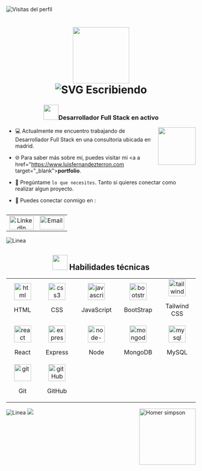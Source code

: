<p align="left"> <img src="https://komarev.com/ghpvc/?username=luisterron&label=Visitas%20del%20perfil&color=0e75b6&style=flat" alt="Visitas del perfil" /> </p>

<h1 align="center">
  <img src="https://media1.giphy.com/media/v1.Y2lkPTc5MGI3NjExYzU0Ym0ycnFsMHRlYjR2bzVibjc1NWp4eTAxejVpMGo5dGN2anU3OSZlcD12MV9pbnRlcm5hbF9naWZfYnlfaWQmY3Q9cw/JkTxlcDhzfOGvowRws/giphy.gif" height="150" width="150" align="center"/><br>
  <img src="https://readme-typing-svg.demolab.com?font=Fira+Code&pause=1000&color=0E75B6&center=true&vCenter=true&width=435&lines=Hola!+Soy+Luis+Fernandez" alt="SVG Escribiendo" />
</h1>

<h3 align="center"><img src="https://media0.giphy.com/media/v1.Y2lkPTc5MGI3NjExNmQ2OXJyOHBjZGR5Ymhvbmx1cTN0dWZpN2YzYzVlOGpkdWo5dXE3MSZlcD12MV9pbnRlcm5hbF9naWZfYnlfaWQmY3Q9cw/cLGu3Icy4OImKOJpai/giphy.gif" width="40"/>Desarrollador Full Stack en activo</h3>
<img src="https://media1.giphy.com/media/v1.Y2lkPTc5MGI3NjExajRycTBydTJoYmpkcWhoeXltZjdwbjV4NHA5aG45aTdqMDhxOWZneCZlcD12MV9pbnRlcm5hbF9naWZfYnlfaWQmY3Q9cw/GHxMv45jLDLRLcaBUG/giphy.gif" width="100" align="right">

-  💻 Actualmente me encuentro trabajando de Desarrollador Full Stack en una consultoría ubicada en madrid.

-  🌐 Para saber más sobre mí, puedes visitar mi <a a href="https://www.luisfernandezterron.com target="_blank">**portfolio**.</a>

-  💭 Pregúntame `lo que necesites`. Tanto si quieres conectar como realizar algun proyecto.

- 🔗 Puedes conectar conmigo en : <br>

<!--Social Media-->   
<table width="120" align="left">
  <tr>
    <td align="center" width="60">
      <a href="https://www.linkedin.com/in/luis-fernandez-terron/">
        <img src="https://img.icons8.com/?size=100&id=60ZV_wYC0BM2&format=png&color=000000" alt="LinkedIn" height="36" width="65">
      </a>
    </td>
    <td align="center" width="60">
      <a href="mailto:contacto@luisfernandezterron.com">
        <img src="https://img.icons8.com/?size=100&id=qbiAUnUMOnLp&format=png&color=000000" alt="Email" height="36" width="65">
      </a>
    </td>
  </tr>
</table>

<img src="https://github.com/user-attachments/assets/a65e5364-f87e-44ac-82da-e4fffea7219a" alt="Linea">

<!---Skills--->
## <div align="center"><img src="https://media4.giphy.com/media/v1.Y2lkPTc5MGI3NjExaHh2NHpkM2kydGZtNHpneGl4dm02bjgycGJzZWlrcTN5cTQwaHAyNSZlcD12MV9pbnRlcm5hbF9naWZfYnlfaWQmY3Q9cw/zOx4kKZLsfuqShoh2t/giphy.gif" width = 40px height = 40px> Habilidades técnicas </div>

<table width="100" align="center">
  <tr>
    <td align='center' width="150">
      <img src="https://img.icons8.com/color/100/html-5--v1.png" alt="html" width="45" height="45"/><br>
      <p>HTML</p>
    </td>
    <td align='center' width="150">
      <img src="https://img.icons8.com/fluency/100/css3.png" alt="css3" width="45" height="45"/><br>
      <p>CSS</p>
    </td>
    <td align='center' width="150">
      <img src="https://img.icons8.com/color/100/javascript--v1.png" alt="javascript" width="45" height="45"/><br>
      <p>JavaScript</p>
    </td>
    <td align='center' width="150">
      <img src="https://img.icons8.com/color/100/bootstrap--v2.png" alt="bootstrap" width="45" height="45"/><br>
      <p>BootStrap</p>
    </td>
    <td align='center' width="150">
      <img src="https://img.icons8.com/color/100/tailwindcss.png" alt="tailwindcss" width="45" height="45"/><br>
      <p>Tailwind CSS</p>
    </td>
  </tr>
  <tr>
    <td align='center' width="150">
      <img src="https://img.icons8.com/plasticine/100/react.png" alt="react" width="45" height="45"/><br>
      <p>React</p>
    </td>
    <td align='center' width="150">
      <img src="https://img.icons8.com/office/100/express-js.png" alt="express-js" width="45" height="45"/><br>
      <p>Express</p>
    </td>
    <td align='center' width="150">
      <img src="https://img.icons8.com/fluency/100/node-js.png" alt="node-js" width="45" height="45"/><br>
      <p>Node</p>
    </td>
    <td align='center' width="150">
      <img src="https://img.icons8.com/color/100/mongodb.png" alt="mongodb" width="45" height="45"/><br>
      <p>MongoDB</p>
    </td>
        <td align='center' width="150">
      <img src="https://img.icons8.com/color/100/mysql-logo.png" alt="mysql" width="45" height="45"/><br>
      <p>MySQL</p>
    </td>
  </tr>
  <tr>
    <td align='center' width="150">
      <img src="https://img.icons8.com/color/100/git.png" alt="git" width="45" height="45"/><br>
      <p>Git</p>
    </td>
    <td align='center' width="150">
      <img src="https://img.icons8.com/?size=100&id=52539&format=png&color=000000" alt="gitHub" width="45" height="45"/><br>
      <p>GitHub</p>
    </td>
  </tr>
</table>

<img src="https://github.com/user-attachments/assets/a65e5364-f87e-44ac-82da-e4fffea7219a" alt="Linea">

<!---Footer--->
<img src="https://media2.giphy.com/media/v1.Y2lkPTc5MGI3NjExY3R3a3E4a2d0ZnQ3eTBxZ3NydTExMG9tdmQwaTJ1N2N6NXdqYTZpYiZlcD12MV9pbnRlcm5hbF9naWZfYnlfaWQmY3Q9cw/bxRuoWEJG7mso/giphy.gif" alt="Homer simpson" width="150" align="right"/>
<img src="https://readme-typing-svg.herokuapp.com/?font=Righteous&size=30&&&color=0e75b6&center=true&vCenter=true&width=600&height=50&duration=5500&lines=Gracias,+%20+estamos+en+contacto!+💙;" />
